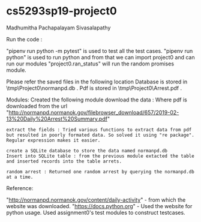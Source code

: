 # cs5293sp19-project0
Madhumitha Pachapalayam Sivasalapathy

Run the code :

"pipenv run python -m pytest" is used to test all the test cases.
"pipenv run python" is used to run python and from that we can import project0 and can run our modules
"project0.ran_status" will run the random promises module.

Please refer the saved files in the following location
	Database is stored in \tmp\Project0\normanpd.db .
	Pdf is stored in \tmp\Project0\Arrest.pdf  .

Modules:
Created the following module
	download the data : Where pdf is downloaded from the url "http://normanpd.normanok.gov/filebrowser_download/657/2019-02-13%20Daily%20Arrest%20Summary.pdf"

	extract the fields : Tried various functions to extract data from pdf but resulted in poorly formated data. So solved it using "re package". Regular expression makes it easier. 	

	create a SQLite database to store the data named normanpd.db
	Insert into SQLite table : from the previous module extacted the table and inserted records into the table arrets.

	random arrest : Returned one random arrest by querying the normanpd.db at a time. 

Reference:

"http://normanpd.normanok.gov/content/daily-activity"  - from which the website was downloaded.
"https://docs.python.org" - Used the website for python usage.
Used assignment0's test modules to construct testcases. 





